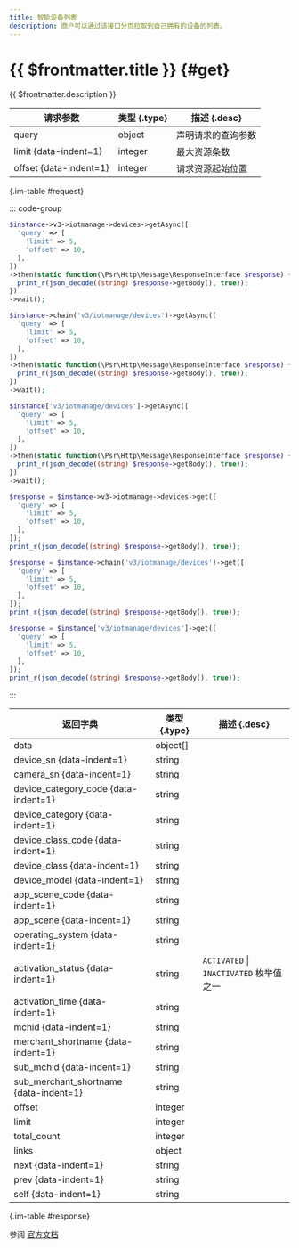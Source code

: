 ```yaml
---
title: 智能设备列表
description: 商户可以通过该接口分页拉取到自己拥有的设备的列表。
---
```


# {{ $frontmatter.title }} {#get}

{{ $frontmatter.description }}

| 请求参数 | 类型 {.type} | 描述 {.desc}
| --- | --- | ---
| query | object | 声明请求的查询参数
| limit {data-indent=1} | integer | 最大资源条数
| offset {data-indent=1} | integer | 请求资源起始位置

{.im-table #request}

::: code-group

```php [异步纯链式]
$instance->v3->iotmanage->devices->getAsync([
  'query' => [
    'limit' => 5,
    'offset' => 10,
  ],
])
->then(static function(\Psr\Http\Message\ResponseInterface $response) {
  print_r(json_decode((string) $response->getBody(), true));
})
->wait();
```

```php [异步声明式]
$instance->chain('v3/iotmanage/devices')->getAsync([
  'query' => [
    'limit' => 5,
    'offset' => 10,
  ],
])
->then(static function(\Psr\Http\Message\ResponseInterface $response) {
  print_r(json_decode((string) $response->getBody(), true));
})
->wait();
```

```php [异步属性式]
$instance['v3/iotmanage/devices']->getAsync([
  'query' => [
    'limit' => 5,
    'offset' => 10,
  ],
])
->then(static function(\Psr\Http\Message\ResponseInterface $response) {
  print_r(json_decode((string) $response->getBody(), true));
})
->wait();
```

```php [同步纯链式]
$response = $instance->v3->iotmanage->devices->get([
  'query' => [
    'limit' => 5,
    'offset' => 10,
  ],
]);
print_r(json_decode((string) $response->getBody(), true));
```

```php [同步声明式]
$response = $instance->chain('v3/iotmanage/devices')->get([
  'query' => [
    'limit' => 5,
    'offset' => 10,
  ],
]);
print_r(json_decode((string) $response->getBody(), true));
```

```php [同步属性式]
$response = $instance['v3/iotmanage/devices']->get([
  'query' => [
    'limit' => 5,
    'offset' => 10,
  ],
]);
print_r(json_decode((string) $response->getBody(), true));
```

:::

| 返回字典 | 类型 {.type} | 描述 {.desc}
| --- | --- | ---
| data | object[] | 
| device_sn {data-indent=1} | string | 
| camera_sn {data-indent=1} | string | 
| device_category_code {data-indent=1} | string | 
| device_category {data-indent=1} | string | 
| device_class_code {data-indent=1} | string | 
| device_class {data-indent=1} | string | 
| device_model {data-indent=1} | string | 
| app_scene_code {data-indent=1} | string | 
| app_scene {data-indent=1} | string | 
| operating_system {data-indent=1} | string | 
| activation_status {data-indent=1} | string | `ACTIVATED` \| `INACTIVATED` 枚举值之一
| activation_time {data-indent=1} | string | 
| mchid {data-indent=1} | string | 
| merchant_shortname {data-indent=1} | string | 
| sub_mchid {data-indent=1} | string | 
| sub_merchant_shortname {data-indent=1} | string | 
| offset | integer | 
| limit | integer | 
| total_count | integer | 
| links | object | 
| next {data-indent=1} | string | 
| prev {data-indent=1} | string | 
| self {data-indent=1} | string | 

{.im-table #response}

参阅 [官方文档](https://pay.weixin.qq.com/wiki/doc/wxfacepay/develop/point/iotmanage-devices.html)
